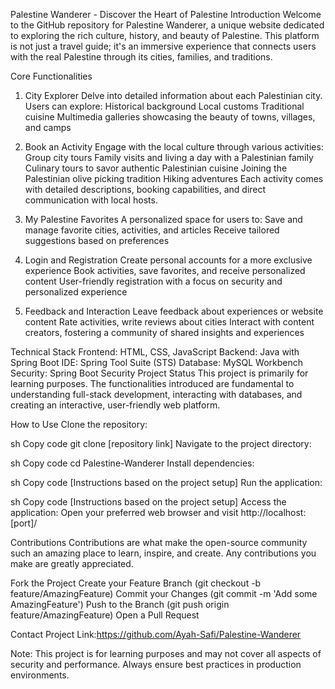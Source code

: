 Palestine Wanderer - Discover the Heart of Palestine
Introduction
Welcome to the GitHub repository for Palestine Wanderer, a unique website dedicated to exploring the rich culture, history, and beauty of Palestine. This platform is not just a travel guide; it's an immersive experience that connects users with the real Palestine through its cities, families, and traditions.

Core Functionalities
1. City Explorer
Delve into detailed information about each Palestinian city. Users can explore:
Historical background
Local customs
Traditional cuisine
Multimedia galleries showcasing the beauty of towns, villages, and camps

3. Book an Activity
Engage with the local culture through various activities:
Group city tours
Family visits and living a day with a Palestinian family
Culinary tours to savor authentic Palestinian cuisine
Joining the Palestinian olive picking tradition
Hiking adventures
Each activity comes with detailed descriptions, booking capabilities, and direct communication with local hosts.

3. My Palestine Favorites
A personalized space for users to:
Save and manage favorite cities, activities, and articles
Receive tailored suggestions based on preferences

5. Login and Registration
Create personal accounts for a more exclusive experience
Book activities, save favorites, and receive personalized content
User-friendly registration with a focus on security and personalized experience

7. Feedback and Interaction
Leave feedback about experiences or website content
Rate activities, write reviews about cities
Interact with content creators, fostering a community of shared insights and experiences

Technical Stack
Frontend: HTML, CSS, JavaScript
Backend: Java with Spring Boot
IDE: Spring Tool Suite (STS)
Database: MySQL Workbench
Security: Spring Boot Security
Project Status
This project is primarily for learning purposes. The functionalities introduced are fundamental to understanding full-stack development, interacting with databases, and creating an interactive, user-friendly web platform.

How to Use
Clone the repository:

sh
Copy code
git clone [repository link]
Navigate to the project directory:

sh
Copy code
cd Palestine-Wanderer
Install dependencies:

sh
Copy code
[Instructions based on the project setup]
Run the application:

sh
Copy code
[Instructions based on the project setup]
Access the application:
Open your preferred web browser and visit http://localhost:[port]/

Contributions
Contributions are what make the open-source community such an amazing place to learn, inspire, and create. Any contributions you make are greatly appreciated.

Fork the Project
Create your Feature Branch (git checkout -b feature/AmazingFeature)
Commit your Changes (git commit -m 'Add some AmazingFeature')
Push to the Branch (git push origin feature/AmazingFeature)
Open a Pull Request


Contact
Project Link:https://github.com/Ayah-Safi/Palestine-Wanderer

Note: This project is for learning purposes and may not cover all aspects of security and performance. Always ensure best practices in production environments.
